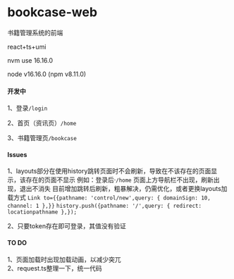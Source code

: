 <!--
 * @Author: Dihan Li lidihan@hyperchain.cn
 * @Date: 2022-08-26 10:20:27
 * @LastEditors: Dihan Li lidihan@hyperchain.cn
 * @LastEditTime: 2022-09-30 16:29:23
 * @FilePath: /bookcase-web/README.md
 * @Description: 这是默认设置,请设置`customMade`, 打开koroFileHeader查看配置 进行设置: https://github.com/OBKoro1/koro1FileHeader/wiki/%E9%85%8D%E7%BD%AE
-->
# bookcase-web
书籍管理系统的前端   

react+ts+umi   

nvm use 16.16.0   

node v16.16.0 (npm v8.11.0)   


#### 开发中
1、登录`/login`   

2、首页（资讯页）`/home`   

3、书籍管理页`/bookcase`   


#### Issues
1、layouts部分在使用history跳转页面时不会刷新，导致在不该存在的页面显示，该存在的页面不显示
例如：登录后·`/home`  页面上方导航栏不出现，刷新出现，退出不消失
目前增加跳转后刷新，粗暴解决，仍需优化，或者更换layouts加载方式
`Link to={{pathname: 'control/new',query: { domainSign: 10, channel: 1 },}}`
`history.push({pathname: '/',query: { redirect: locationpathname },});`

2、只要token存在即可登录，其值没有验证

#### TO DO
1、页面加载时出现加载动画，以减少突兀   
2、request.ts整理一下，统一代码
